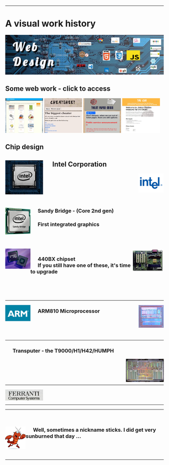 



------------------


<!-- Visual resume  Intel, ARM, Inmos, Ferranti -->

# A visual work history

![Web design](images/LinkedInBg5.jpg)

## Some web work - click to access

<div>

[<img width="120" height="110" src="./images/portfolio.jpg" alt="Web work portfolio">](https://johnlobster.github.io/portfolio/)
[<img width="120" height="110" src="./images/cheetsheet.jpg" alt="Cheet sheet web site">](https://dulcet-florentine-42797d.netlify.app/)
[<img width="120" height="110" src="./images/ToiletPaperCrisis.gif" alt="Toilet paper crisis web site" >](https://www.tpapercrisis.com/)
[<img width="120" height="110" src="./images/TaiChi.JPG" alt="Tai chi web site">](https://www.cmctaichisacramento.com)

</div>

## Chip design

<div>
  <img width="120" src="./images/intelChip.jpg" alt="An Intel chip" align="left" >
  <h2> &nbsp; &nbsp; &nbsp; Intel Corporation</h2>
  <img width="80" src="./images/intelOldLogo.png" alt="Intel's old logo" align="right">
</div>
<br><br><br><br><br>

<div>
  <img width="80" src="./images/sandybridge.jpg" alt="Sandy bridge" align="left">
  <h3> &nbsp; &nbsp; &nbsp; Sandy Bridge - (Core 2nd gen)</h3> 
  <h3> &nbsp; &nbsp; &nbsp; First integrated graphics </h3>
</div>
<br><br><br>

<img width="80" src="./images/440bx.gif" alt="440BX chip" align="left">
<img width="100" src="./images/440bxMotherboard.jpg" alt="440BC Motherboard" align="right">
<h3> 
  &nbsp; &nbsp; &nbsp; 440BX chipset <br>
  &nbsp; &nbsp; &nbsp; If you still have one of these, it's time to upgrade 
</h3>

<br><br><br>

----

<img width="80" src="./images/ARMlogo.jpg" alt="ARM logo" align="left">
<img width="80" src="./images/arm8.jpg" alt="ARM8" align="right">
<h3> &nbsp; &nbsp; &nbsp; ARM810 Microprocessor</h3>
<br><br><br>

----

<h3>  &nbsp; &nbsp; &nbsp; Transputer - the T9000/H1/H42/HUMPH </h3>
<img width="120" src="./images/T9000.jpg" alt="T9000 transputer" align="right">

<br><br><br><br>

---

<img width="120" src="./images/ferranti.jpg" alt="Ferranti computer systems" align="left">
<br><br>

---
---
<br>
<div>
  <img src="./images/lobster.png" alt="Happy lobster" width="65" align="left">

  ### &nbsp; &nbsp; &nbsp; Well, sometimes a nickname sticks. I did get very sunburned that day ...

</div>
<br>
<br>

---------------------------------------




<!-- ![Happy lobster](./images/lobster.png) -->
<!--

<img src="./example.svg" alt="svg">

Here are some ideas to get you started:

- 🔭 I’m currently working on ...
- 🌱 I’m currently learning ...
- 👯 I’m looking to collaborate on ...
- 🤔 I’m looking for help with ...
- 💬 Ask me about ...
- 📫 How to reach me: ...
- 😄 Pronouns: ...
- ⚡ Fun fact: ...
-->

<!-- Visual resume

- French, Spanish, Interrail
- Ferranti. How not to run a company
- Bristol, Computer Systems Engineering 
- Inmos
- Africa (Kilimanjaro)
- ARM
- Intel, 440 BX, Integrated Graphics - list of all chips
-->